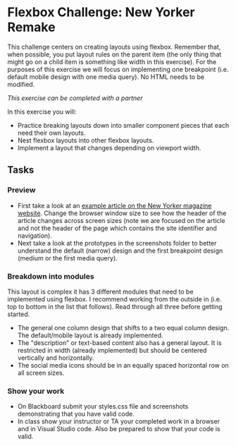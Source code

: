 # Flexbox Challenge: New Yorker Remake
This challenge centers on creating layouts using flexbox. Remember that, when possible, you put layout rules on the parent item (the only thing that might go on a child item is something like width in this exercise). For the purposes of this exercise we will focus on implementing one breakpoint (i.e. default mobile design with one media query). No HTML needs to be modified.

*This exercise can be completed with a partner*

In this exercise you will:
- Practice breaking layouts down into smaller component pieces that each need their own layouts.
- Nest flexbox layouts into other flexbox layouts.
- Implement a layout that changes depending on viewport width.

## Tasks
### Preview
- First take a look at an [example article on the New Yorker magazine website](https://www.newyorker.com/tech/annals-of-technology/how-beeple-crashed-the-art-world). Change the browser window size to see how the header of the article changes across screen sizes (note we are focused on the article and not the header of the page which contains the site identifier and navigation). 
- Next take a look at the prototypes in the screenshots folder to better understand the default (narrow) design and the first breakpoint design (medium or the first media query).

### Breakdown into modules
This layout is complex it has 3 different modules that need to be implemented using flexbox. I recommend working from the outside in (i.e. top to bottom in the list that follows). Read through all three before getting started.
- The general one column design that shifts to a two equal column design. The default/mobile layout is already implemented.
- The "description" or text-based content also has a general layout. It is restricted in width (already implemented) but should be centered vertically and horizontally.
- The social media icons should be in an equally spaced horizontal row on all screen sizes.

### Show your work
- On Blackboard submit your styles.css file and screenshots demonstrating that you have valid code.
- In class show your instructor or TA your completed work in a browser and in Visual Studio code. Also be prepared to show that your code is valid.
